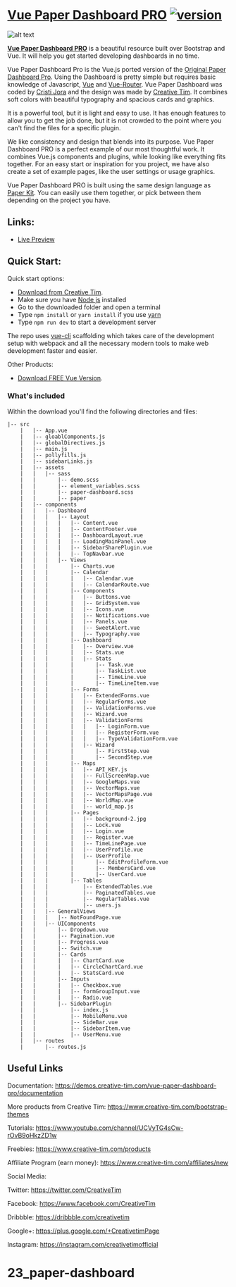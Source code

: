 # [Vue Paper Dashboard PRO](https://www.creative-tim.com/product/vue-paper-dashboard-pro) [![version][version-badge]][changelog]

![alt text](https://s3.amazonaws.com/creativetim_bucket/products/63/original/opt_pkp_vue_thumbnail.jpg)

**[Vue Paper Dashboard PRO](https://www.creative-tim.com/product/vue-paper-dashboard-pro)** is a beautiful resource built over Bootstrap and Vue.
It will help you get started developing dashboards in no time.

Vue Paper Dashboard Pro is the Vue.js ported version of the [Original Paper Dashboard Pro](https://www.creative-tim.com/product/paper-dashboard-pro).
Using the Dashboard is pretty simple but requires basic knowledge of Javascript, [Vue](https://vuejs.org/v2/guide/) and [Vue-Router](https://router.vuejs.org/en/).
Vue Paper Dashboard was coded by [Cristi Jora](https://github.com/cristijora) and the design was made by [Creative Tim](https://www.creative-tim.com/).
It combines soft colors with beautiful typography and spacious cards and graphics.

It is a powerful tool, but it is light and easy to use.
It has enough features to allow you to get the job done, but it is not crowded to the point where you can't find the files for a specific plugin.

We like consistency and design that blends into its purpose.
Vue Paper Dashboard PRO is a perfect example of our most thoughtful work. It combines Vue.js components and plugins, while looking like everything fits together.
For an easy start or inspiration for you project, we have also create a set of example pages, like the user settings or usage graphics.

Vue Paper Dashboard PRO is built using the same design language as [Paper Kit](http://www.creative-tim.com/product/paper-kit).
You can easily use them together, or pick between them depending on the project you have.

## Links:

- [Live Preview](https://cristijora.github.io/paper-dashboard-pro/#/admin/overview)

## Quick Start:

Quick start options:

- [Download from Creative Tim](https://www.creative-tim.com/product/vue-paper-dashboard-pro).
- Make sure you have [Node js](https://nodejs.org/en/) installed
- Go to the downloaded folder and open a terminal
- Type `npm install` or `yarn install` if you use [yarn](https://yarnpkg.com/en/)
- Type `npm run dev` to start a development server

The repo uses [vue-cli](https://github.com/vuejs/vue-cli) scaffolding which takes care of the development setup with webpack and all the necessary modern tools to make web development faster and easier.

Other Products:

- [Download FREE Vue Version](https://www.creative-tim.com/product/vue-paper-dashboard).

### What's included

Within the download you'll find the following directories and files:

```
|-- src
    |   |-- App.vue
    |   |-- gloablComponents.js
    |   |-- globalDirectives.js
    |   |-- main.js
    |   |-- pollyfills.js
    |   |-- sidebarLinks.js
    |   |-- assets
    |   |   |-- sass
    |   |       |-- demo.scss
    |   |       |-- element_variables.scss
    |   |       |-- paper-dashboard.scss
    |   |       |-- paper
    |   |-- components
    |   |   |-- Dashboard
    |   |   |   |-- Layout
    |   |   |   |   |-- Content.vue
    |   |   |   |   |-- ContentFooter.vue
    |   |   |   |   |-- DashboardLayout.vue
    |   |   |   |   |-- LoadingMainPanel.vue
    |   |   |   |   |-- SidebarSharePlugin.vue
    |   |   |   |   |-- TopNavbar.vue
    |   |   |   |-- Views
    |   |   |       |-- Charts.vue
    |   |   |       |-- Calendar
    |   |   |       |   |-- Calendar.vue
    |   |   |       |   |-- CalendarRoute.vue
    |   |   |       |-- Components
    |   |   |       |   |-- Buttons.vue
    |   |   |       |   |-- GridSystem.vue
    |   |   |       |   |-- Icons.vue
    |   |   |       |   |-- Notifications.vue
    |   |   |       |   |-- Panels.vue
    |   |   |       |   |-- SweetAlert.vue
    |   |   |       |   |-- Typography.vue
    |   |   |       |-- Dashboard
    |   |   |       |   |-- Overview.vue
    |   |   |       |   |-- Stats.vue
    |   |   |       |   |-- Stats
    |   |   |       |       |-- Task.vue
    |   |   |       |       |-- TaskList.vue
    |   |   |       |       |-- TimeLine.vue
    |   |   |       |       |-- TimeLineItem.vue
    |   |   |       |-- Forms
    |   |   |       |   |-- ExtendedForms.vue
    |   |   |       |   |-- RegularForms.vue
    |   |   |       |   |-- ValidationForms.vue
    |   |   |       |   |-- Wizard.vue
    |   |   |       |   |-- ValidationForms
    |   |   |       |   |   |-- LoginForm.vue
    |   |   |       |   |   |-- RegisterForm.vue
    |   |   |       |   |   |-- TypeValidationForm.vue
    |   |   |       |   |-- Wizard
    |   |   |       |       |-- FirstStep.vue
    |   |   |       |       |-- SecondStep.vue
    |   |   |       |-- Maps
    |   |   |       |   |-- API_KEY.js
    |   |   |       |   |-- FullScreenMap.vue
    |   |   |       |   |-- GoogleMaps.vue
    |   |   |       |   |-- VectorMaps.vue
    |   |   |       |   |-- VectorMapsPage.vue
    |   |   |       |   |-- WorldMap.vue
    |   |   |       |   |-- world_map.js
    |   |   |       |-- Pages
    |   |   |       |   |-- background-2.jpg
    |   |   |       |   |-- Lock.vue
    |   |   |       |   |-- Login.vue
    |   |   |       |   |-- Register.vue
    |   |   |       |   |-- TimeLinePage.vue
    |   |   |       |   |-- UserProfile.vue
    |   |   |       |   |-- UserProfile
    |   |   |       |       |-- EditProfileForm.vue
    |   |   |       |       |-- MembersCard.vue
    |   |   |       |       |-- UserCard.vue
    |   |   |       |-- Tables
    |   |   |           |-- ExtendedTables.vue
    |   |   |           |-- PaginatedTables.vue
    |   |   |           |-- RegularTables.vue
    |   |   |           |-- users.js
    |   |   |-- GeneralViews
    |   |   |   |-- NotFoundPage.vue
    |   |   |-- UIComponents
    |   |       |-- Dropdown.vue
    |   |       |-- Pagination.vue
    |   |       |-- Progress.vue
    |   |       |-- Switch.vue
    |   |       |-- Cards
    |   |       |   |-- ChartCard.vue
    |   |       |   |-- CircleChartCard.vue
    |   |       |   |-- StatsCard.vue
    |   |       |-- Inputs
    |   |       |   |-- Checkbox.vue
    |   |       |   |-- formGroupInput.vue
    |   |       |   |-- Radio.vue
    |   |       |-- SidebarPlugin
    |   |           |-- index.js
    |   |           |-- MobileMenu.vue
    |   |           |-- SideBar.vue
    |   |           |-- SidebarItem.vue
    |   |           |-- UserMenu.vue
    |   |-- routes
    |       |-- routes.js
```

## Useful Links

Documentation: https://demos.creative-tim.com/vue-paper-dashboard-pro/documentation

More products from Creative Tim: <https://www.creative-tim.com/bootstrap-themes>

Tutorials: <https://www.youtube.com/channel/UCVyTG4sCw-rOvB9oHkzZD1w>

Freebies: <https://www.creative-tim.com/products>

Affiliate Program (earn money): <https://www.creative-tim.com/affiliates/new>

Social Media:

Twitter: <https://twitter.com/CreativeTim>

Facebook: <https://www.facebook.com/CreativeTim>

Dribbble: <https://dribbble.com/creativetim>

Google+: <https://plus.google.com/+CreativetimPage>

Instagram: <https://instagram.com/creativetimofficial>

[changelog]: ./CHANGELOG.md
[version-badge]: https://img.shields.io/badge/version-2.4.1-blue.svg
# 23_paper-dashboard
